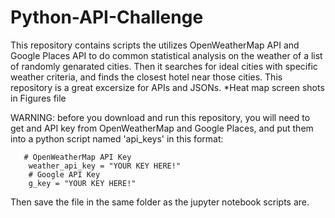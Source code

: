 # Python-API-Challenge
This repository contains scripts the utilizes OpenWeatherMap API and Google Places API to do common statistical analysis on the weather of a list of randomly genarated cities. Then it searches for ideal cities with specific weather criteria, and finds the closest hotel near those cities. This repository is a great excersize for APIs and JSONs.
*Heat map screen shots in Figures file


WARNING: before you download and run this repository, you will need to get and API key from OpenWeatherMap and Google Places, and put them into a python script named 'api_keys' in this format: 
       
       # OpenWeatherMap API Key
        weather_api_key = "YOUR KEY HERE!"
        # Google API Key
        g_key = "YOUR KEY HERE!"
        
   Then save the file in the same folder as the jupyter notebook scripts are. 
